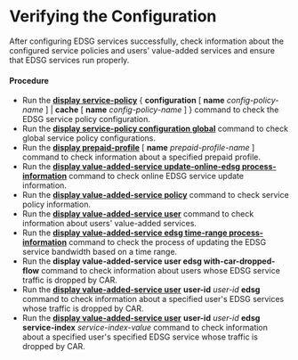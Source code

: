 Verifying the Configuration
===========================

After configuring EDSG services successfully, check information about the configured service policies and users' value-added services and ensure that EDSG services run properly.

#### Procedure

* Run the [**display service-policy**](cmdqueryname=display+service-policy) { **configuration** [ **name** *config-policy-name* ] | **cache** [ **name** *config-policy-name* ] } command to check the EDSG service policy configuration.
* Run the [**display service-policy configuration global**](cmdqueryname=display+service-policy+configuration+global) command to check global service policy configurations.
* Run the [**display prepaid-profile**](cmdqueryname=display+prepaid-profile) [ **name** *prepaid-profile-name* ] command to check information about a specified prepaid profile.
* Run the [**display value-added-service update-online-edsg process-information**](cmdqueryname=display+value-added-service+update-online-edsg+process-information) command to check online EDSG service update information.
* Run the [**display value-added-service policy**](cmdqueryname=display+value-added-service+policy) command to check service policy information.
* Run the [**display value-added-service user**](cmdqueryname=display+value-added-service+user) command to check information about users' value-added services.
* Run the [**display value-added-service edsg time-range process-information**](cmdqueryname=display+value-added-service+edsg+time-range+process-information) command to check the process of updating the EDSG service bandwidth based on a time range.
* Run the **display value-added-service user edsg with-car-dropped-flow** command to check information about users whose EDSG service traffic is dropped by CAR.
* Run the [**display value-added-service user**](cmdqueryname=display+value-added-service+user) **user-id** *user-id* **edsg** command to check information about a specified user's EDSG services whose traffic is dropped by CAR.
* Run the [**display value-added-service user**](cmdqueryname=display+value-added-service+user) **user-id** *user-id* **edsg** **service-index** *service-index-value* command to check information about a specified user's specified EDSG service whose traffic is dropped by CAR.